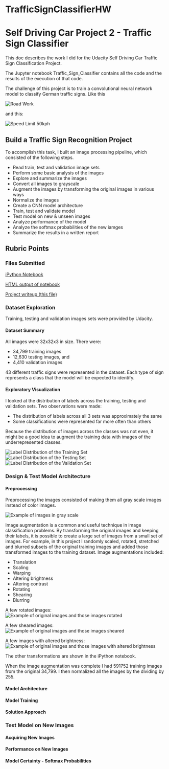 # TrafficSignClassifierHW

# Self Driving Car Project 2 - Traffic Sign Classifier
This doc describes the work I did for the Udacity Self Driving Car Traffic Sign Classification Project.

The Jupyter notebook Traffic_Sign_Classifier contains all the code and the results of the 
execution of that code.

The challenge of this project is to train a convolutional neural network model to classify German traffic signs. Like this

[//]: # (Image References)

[image1]: ./origImages/german_1.jpg "Road Work"
[image2]: ./origImages/speed50.jpg "Speed Limit 50kph"

![Road Work][image1]

and this:

![Speed Limit 50kph][image2]

## Build a Traffic Sign Recognition Project

To accomplish this task, I built an image processing pipeline, which consisted of the following steps.

* Read train, test and validation image sets
* Perform some basic analysis of the images
* Explore and summarize the images
* Convert all images to grayscale
* Augment the images by transforming the original images in various ways
* Normalize the images
* Create a CNN model architecture
* Train, test and validate model
* Test model on new & unseen images
* Analyze performance of the model
* Analyze the softmax probabilities of the new iamges
* Summarize the results in a written report

## Rubric Points

### Files Submitted

[iPython Notebook](https://github.com/mjg042/TrafficSignClassifierHW/blob/master/Traffic_Sign_Classifier.ipynb)

[HTML output of notebook](https://github.com/mjg042/TrafficSignClassifierHW/blob/master/Traffic_Sign_Classifier.html)

[Project writeup (this file)](https://github.com/mjg042/TrafficSignClassifierHW/blob/master/README.md)

### Dataset Exploration

Training, testing and validation images sets were provided by Udacity.

#### Dataset Summary

All images were 32x32x3 in size. There were:

* 34,799 training images 
* 12,630 testing images, and
* 4,410 validation images

43 different traffic signs were represented in the dataset. Each type of sign represents a class that the model
will be expected to identify.


#### Exploratory Visualization

[//]: # (Image References)

[image3]: ./origImages/origImages.PNG "Random Images from dataset"
[image4]: ./origImages/labelDistTraining.PNG "Label Distribution of the Training Set"
[image5]: ./origImages/labelDistTesting.PNG "Label Distribution of the Testing Set"
[image6]: ./origImages/labelDistValidation.PNG "Label Distribution of the Validation Set"

I looked at the distribution of labels across the training, testing and validation sets. Two observations were made:

* The distribution of labels across all 3 sets was approximately the same
* Some classifications were represented far more often than others

Because the distribution of images across the classes was not even, it might be a good idea to augment the training data
with images of the underrepresented classes.

![Label Distribution of the Training Set][image4]
![Label Distribution of the Testing Set][image5]
![Label Distribution of the Validation Set][image6]


### Design & Test Model Architecture

#### Preprocessing

Preprocessing the images consisted of making them all gray scale images instead of color images. 

[//]: # (Image References)

[imageGray]: ./origImages/origImages.PNG "Example of images in gray scale"
[imageRotate]: ./origImages/rotate.PNG "Example of original images and those images rotated"
[imageShear]: ./origImages/shear.PNG "Example of original images and those images sheared"
[imageBright]: ./origImages/bright.PNG "Example of original images and those images with altered brightness"

![Example of images in gray scale][imageGray]

Image augmentation is a common and useful technique in image classification problems. By transforming the original images
and keeping their labels, it is possible to create a large set of images from a small set of images. For example, in this
project I randomly scaled, rotated, stretched and blurred subsets of the original training images and added those transformed images 
to the training dataset. Image augmentations included:

* Translation
* Scaling
* Warping
* Altering brightness
* Altering contrast
* Rotating
* Shearing
* Blurring

A few rotated images:
![Example of original images and those images rotated][imageRotate]

A few sheared images:
![Example of original images and those images sheared][imageShear]

A few images with altered brightness:
![Example of original images and those images with altered brightness][imageBright]

The other transformations are shown in the iPython notebook.

When the image augmentation was complete I had 591752 training images from the original 34,799. I then
normalized all the images by the dividing by 255.


#### Model Architecture

#### Model Training

#### Solution Approach


### Test Model on New Images

#### Acquiring New Images
#### Performance on New Images
#### Model Certainty - Softmax Probabilities



